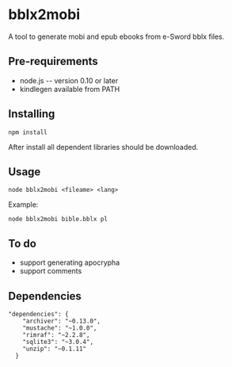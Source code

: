 # bblx2mobi

A tool to generate mobi and epub ebooks from e-Sword bblx files.

## Pre-requirements

* node.js -- version 0.10 or later
* kindlegen available from PATH

## Installing

```
npm install
```

After install all dependent libraries should be downloaded.

## Usage

```
node bblx2mobi <fileame> <lang>
```

Example:

```
node bblx2mobi bible.bblx pl
```

## To do

* support generating apocrypha
* support comments

## Dependencies

```
"dependencies": {
    "archiver": "~0.13.0",
    "mustache": "~1.0.0",
    "rimraf": "~2.2.8",
    "sqlite3": "~3.0.4",
    "unzip": "~0.1.11"
  }
```